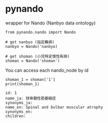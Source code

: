 # pynando

wrapper for Nando (Nanbyo data ontology)

```
from pynando.nando import Nando

# get nanbyo (指定難病)
nanbyo = Nando('nanbyo)

# get shoman (小児特定慢性疾病)
shoman = Nando('shoman')
```

You can access each nando_node by id
```
shoman_1 = shoman['1']
print(shoman_1)
```

```
id: 1
name_ja: 球脊髄性筋萎縮症
synonyms_ja:
name_en: Spinal and bulbar muscular atrophy
synonyms_en:
children:
```